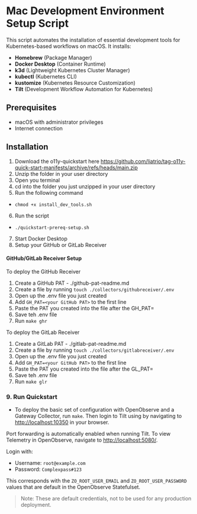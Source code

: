 # Mac Development Environment Setup Script

This script automates the installation of essential development tools for Kubernetes-based workflows on macOS. It installs:

- **Homebrew** (Package Manager)
- **Docker Desktop** (Container Runtime)
- **k3d** (Lightweight Kubernetes Cluster Manager)
- **kubectl** (Kubernetes CLI)
- **kustomize** (Kubernetes Resource Customization)
- **Tilt** (Development Workflow Automation for Kubernetes)

## Prerequisites

- macOS with administrator privileges
- Internet connection

## Installation

1. Download the o11y-quickstart here https://github.com/liatrio/tag-o11y-quick-start-manifests/archive/refs/heads/main.zip
2. Unzip the folder in your user directory
3. Open you terminal
4. cd into the folder you just unzipped in your user directory
5. Run the following command
- `chmod +x install_dev_tools.sh`
6. Run the script 
- `./quickstart-prereq-setup.sh`
7. Start Docker Desktop
8. Setup your GitHub or GitLab Receiver

#### GitHub/GitLab  Receiver Setup

To deploy the GitHub Receiver

1. Create a GitHub PAT - ./github-pat-readme.md
2. Create a file by running `touch ./collectors/githubreceiver/.env`
3. Open up the .env file you just created
4. Add `GH_PAT=<your GitHub PAT>` to the first line
5. Paste the PAT you created into the file after the GH_PAT=
6. Save teh .env file
7. Run `make ghr`

To deploy the GitLab Receiver

1. Create a GitLab PAT - ./gitlab-pat-readme.md
2. Create a file by running `touch ./collectors/gitlabreceiver/.env`
3. Open up the .env file you just created
4. Add `GH_PAT=<your GitHub PAT>` to the first line
5. Paste the PAT you created into the file after the GL_PAT=
6. Save teh .env file
7. Run `make glr`

### 9. Run Quickstart

- To deploy the basic set of configuration with OpenObserve and a Gateway
Collector, run `make`. Then login to Tilt using by navigating to
[http://localhost:10350](http://localhost:10350) in your browser.

Port forwarding is automatically enabled when running Tilt. To view Telemetry
in OpenObserve, navigate to [http://localhost:5080/](http://localhost:5080/).

Login with:

- Username: `root@example.com`
- Password: `Complexpass#123`

This corresponds with the `ZO_ROOT_USER_EMAIL` and `ZO_ROOT_USER_PASSWORD`
values that are default in the OpenObserve Statefulset.

> Note: These are default credentials, not to be used for any production
> deployment.


